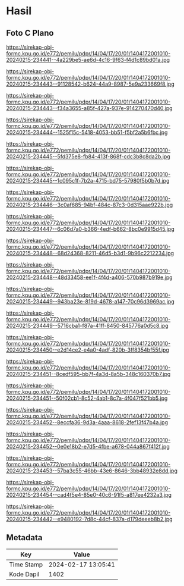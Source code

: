 # Hasil

## Foto C Plano

https://sirekap-obj-formc.kpu.go.id/e772/pemilu/pdpr/14/04/17/20/01/1404172001010-20240215-234441--4a229be5-ae6d-4c16-9f63-f4d1c89bd01a.jpg

https://sirekap-obj-formc.kpu.go.id/e772/pemilu/pdpr/14/04/17/20/01/1404172001010-20240215-234443--91128542-b624-44a9-8987-5e9a233669f8.jpg

https://sirekap-obj-formc.kpu.go.id/e772/pemilu/pdpr/14/04/17/20/01/1404172001010-20240215-234443--f34a3655-a85f-427a-937e-914270470d40.jpg

https://sirekap-obj-formc.kpu.go.id/e772/pemilu/pdpr/14/04/17/20/01/1404172001010-20240215-234444--1525f15c-5418-4053-bb51-f5bf2a5b6fbc.jpg

https://sirekap-obj-formc.kpu.go.id/e772/pemilu/pdpr/14/04/17/20/01/1404172001010-20240215-234445--5fd375e8-fb84-413f-868f-cdc3b8c8da2b.jpg

https://sirekap-obj-formc.kpu.go.id/e772/pemilu/pdpr/14/04/17/20/01/1404172001010-20240215-234445--1c095c1f-7b2a-4715-bd75-57980f5b0b7d.jpg

https://sirekap-obj-formc.kpu.go.id/e772/pemilu/pdpr/14/04/17/20/01/1404172001010-20240215-234446--3c0af685-94bf-484c-87c3-0d315aae922b.jpg

https://sirekap-obj-formc.kpu.go.id/e772/pemilu/pdpr/14/04/17/20/01/1404172001010-20240215-234447--6c06d7a0-b366-4edf-b662-8bc0e9915d45.jpg

https://sirekap-obj-formc.kpu.go.id/e772/pemilu/pdpr/14/04/17/20/01/1404172001010-20240215-234448--68d24368-8211-46d5-b3d1-9b96c2212234.jpg

https://sirekap-obj-formc.kpu.go.id/e772/pemilu/pdpr/14/04/17/20/01/1404172001010-20240215-234448--48d33458-ee1f-4f4d-a406-570b987b919e.jpg

https://sirekap-obj-formc.kpu.go.id/e772/pemilu/pdpr/14/04/17/20/01/1404172001010-20240215-234449--943ba23e-819d-4678-a147-70c96d3969ac.jpg

https://sirekap-obj-formc.kpu.go.id/e772/pemilu/pdpr/14/04/17/20/01/1404172001010-20240215-234449--5716cba1-f87a-41ff-8450-845776a0d5c8.jpg

https://sirekap-obj-formc.kpu.go.id/e772/pemilu/pdpr/14/04/17/20/01/1404172001010-20240215-234450--e2d14ce2-e4a0-4adf-820b-3ff8354bf55f.jpg

https://sirekap-obj-formc.kpu.go.id/e772/pemilu/pdpr/14/04/17/20/01/1404172001010-20240215-234451--8cedf595-bb7f-4a3d-8a5b-348c160370b7.jpg

https://sirekap-obj-formc.kpu.go.id/e772/pemilu/pdpr/14/04/17/20/01/1404172001010-20240215-234451--50f02cb1-8c52-4ab1-8c7a-4f047f521bb5.jpg

https://sirekap-obj-formc.kpu.go.id/e772/pemilu/pdpr/14/04/17/20/01/1404172001010-20240215-234452--8eccfa36-9d3a-4aaa-8618-2fef13f47b4a.jpg

https://sirekap-obj-formc.kpu.go.id/e772/pemilu/pdpr/14/04/17/20/01/1404172001010-20240215-234452--0e0e18b2-e7d5-4fbe-a678-044a867f412f.jpg

https://sirekap-obj-formc.kpu.go.id/e772/pemilu/pdpr/14/04/17/20/01/1404172001010-20240215-234453--57ba3c55-46bb-43e6-8646-3bb48932e8dd.jpg

https://sirekap-obj-formc.kpu.go.id/e772/pemilu/pdpr/14/04/17/20/01/1404172001010-20240215-234454--cad4f5e4-85e0-40c6-91f5-a817ee4232a3.jpg

https://sirekap-obj-formc.kpu.go.id/e772/pemilu/pdpr/14/04/17/20/01/1404172001010-20240215-234442--e9480192-7d8c-44cf-837a-d179deeeb8b2.jpg


## Metadata

| Key        | Value               |
| ---------- | ------------------- |
| Time Stamp | 2024-02-17 13:05:41 |
| Kode Dapil | 1402                |



